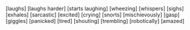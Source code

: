 [laughs] 
[laughs harder]
[starts laughing]
[wheezing]
[whispers]
[sighs]
[exhales]
[sarcastic]
[excited]
[crying]
[snorts]
[mischievously]
[gasp]
[giggles]
[panicked]
[tired]
[shouting]
[trembling]
[robotically]
[amazed] 